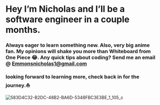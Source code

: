 # Hey I’m Nicholas and I’ll  be a software engineer in a couple months.

### Always eager to learn something new. Also, very big anime fan. My opinions will shake you more than Whiteboard from One Piece 😂. Any quick tips about coding? Send me an email @ Emmonsnicholas1@gmail.com 
### looking forward to learning more, check back in for the journey.⛵️

<!--
**nemmons27/nemmons27** is a ✨ _special_ ✨ repository because its `README.md` (this file) appears on your GitHub profile.

Here are some ideas to get you started:

- 🔭 I’m currently working on ...
- 🌱 I’m currently learning ...
- 👯 I’m looking to collaborate on ...
- 🤔 I’m looking for help with ...
- 💬 Ask me about ...
- 📫 How to reach me: ...
- 😄 Pronouns: ...
- ⚡ Fun fact: ...
-->
![583D4C32-B2DC-48B2-BA6D-5348FBC3E3BE_1_105_c](https://github.com/nemmons27/nemmons27/assets/131407670/21aee095-0cd9-456f-9a55-3332635ccc2e)
